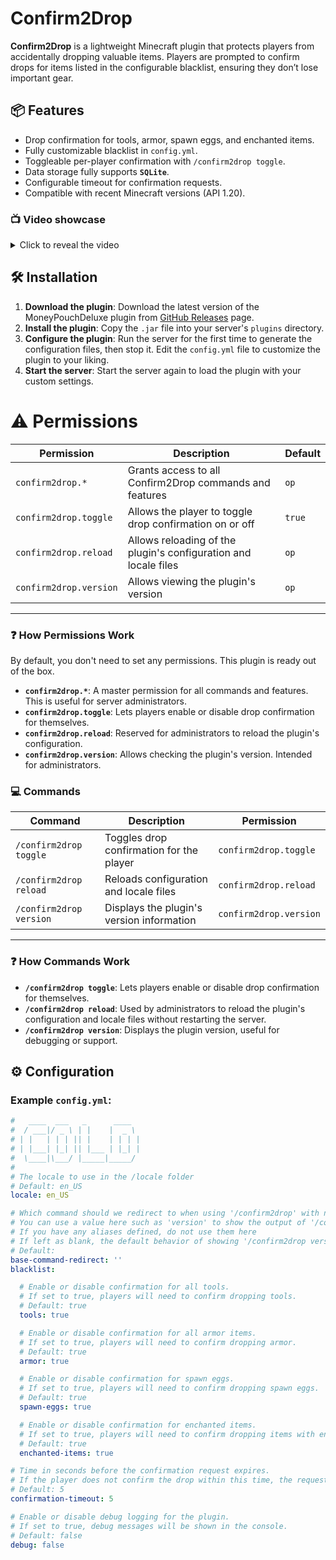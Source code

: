 # Confirm2Drop

**Confirm2Drop** is a lightweight Minecraft plugin that protects players from accidentally dropping valuable items. Players are prompted to confirm drops for items listed in the configurable blacklist, ensuring they don’t lose important gear.

## 📦 Features

- Drop confirmation for tools, armor, spawn eggs, and enchanted items.
- Fully customizable blacklist in `config.yml`.
- Toggleable per-player confirmation with `/confirm2drop toggle`.
- Data storage fully supports **`SQLite`**.
- Configurable timeout for confirmation requests.
- Compatible with recent Minecraft versions (API 1.20).

### 📺 Video showcase 
<details>
  <summary>Click to reveal the video</summary>

  [![Video Preview](https://img.youtube.com/vi/103MuYY4a7g/0.jpg)](https://www.youtube.com/watch?v=103MuYY4a7g)
</details>

## 🛠️ Installation
1. **Download the plugin**: Download the latest version of the MoneyPouchDeluxe plugin from [GitHub Releases](https://github.com/Cold-Development/Confirm2Drop/releases) page.
2. **Install the plugin**: Copy the `.jar` file into your server's `plugins` directory.
3. **Configure the plugin**: Run the server for the first time to generate the configuration files, then stop it. Edit the `config.yml` file to customize the plugin to your liking.
4. **Start the server**: Start the server again to load the plugin with your custom settings.

# ⚠️ Permissions
| Permission               | Description                                         | Default |
|--------------------------|-----------------------------------------------------|---------|
| `confirm2drop.*`         | Grants access to all Confirm2Drop commands and features | `op`     |
| `confirm2drop.toggle`    | Allows the player to toggle drop confirmation on or off | `true`  |
| `confirm2drop.reload`    | Allows reloading of the plugin's configuration and locale files | `op`     |
| `confirm2drop.version`   | Allows viewing the plugin's version                 | `op`     |

---

### ❓ How Permissions Work
By default, you don't need to set any permissions. This plugin is ready out of the box.
- **`confirm2drop.*`**: A master permission for all commands and features. This is useful for server administrators.
- **`confirm2drop.toggle`**: Lets players enable or disable drop confirmation for themselves.
- **`confirm2drop.reload`**: Reserved for administrators to reload the plugin's configuration.
- **`confirm2drop.version`**: Allows checking the plugin's version. Intended for administrators.

### 💻 Commands

| Command                  | Description                                         | Permission              |
|--------------------------|-----------------------------------------------------|-------------------------|
| `/confirm2drop toggle`   | Toggles drop confirmation for the player            | `confirm2drop.toggle`  |
| `/confirm2drop reload`   | Reloads configuration and locale files              | `confirm2drop.reload`  |
| `/confirm2drop version`  | Displays the plugin's version information           | `confirm2drop.version` |

---

### ❓ How Commands Work

- **`/confirm2drop toggle`**: Lets players enable or disable drop confirmation for themselves.
- **`/confirm2drop reload`**: Used by administrators to reload the plugin's configuration and locale files without restarting the server.
- **`/confirm2drop version`**: Displays the plugin version, useful for debugging or support.

## ⚙ Configuration

### Example `config.yml`:
```yaml
#   ____  ___   _      ____   
#  / ___|/ _ \ | |    |  _ \  
# | |   | | | || |    | | | | 
# | |___| |_| || |___ | |_| | 
#  \____|\___/ |_____|_____/  
#                            
# The locale to use in the /locale folder
# Default: en_US
locale: en_US

# Which command should we redirect to when using '/confirm2drop' with no subcommand specified?
# You can use a value here such as 'version' to show the output of '/confirm2drop version'
# If you have any aliases defined, do not use them here
# If left as blank, the default behavior of showing '/confirm2drop version' with bypassed permissions will be used
# Default: 
base-command-redirect: ''
blacklist:

  # Enable or disable confirmation for all tools.
  # If set to true, players will need to confirm dropping tools.
  # Default: true
  tools: true

  # Enable or disable confirmation for all armor items.
  # If set to true, players will need to confirm dropping armor.
  # Default: true
  armor: true

  # Enable or disable confirmation for spawn eggs.
  # If set to true, players will need to confirm dropping spawn eggs.
  # Default: true
  spawn-eggs: true

  # Enable or disable confirmation for enchanted items.
  # If set to true, players will need to confirm dropping items with enchantments.
  # Default: true
  enchanted-items: true

# Time in seconds before the confirmation request expires.
# If the player does not confirm the drop within this time, the request will be canceled.
# Default: 5
confirmation-timeout: 5

# Enable or disable debug logging for the plugin.
# If set to true, debug messages will be shown in the console.
# Default: false
debug: false
```

